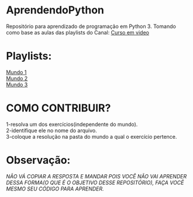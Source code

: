 # AprendendoPython
Repositório para aprendizado de programação em Python 3. Tomando como base as aulas das playlists do Canal: [Curso em video](https://www.youtube.com/user/cursosemvideo)
# Playlists:
[Mundo 1](https://www.youtube.com/playlist?list=PLHz_AreHm4dlKP6QQCekuIPky1CiwmdI6)  
[Mundo 2](https://www.youtube.com/playlist?list=PLHz_AreHm4dk_nZHmxxf_J0WRAqy5Czye)  
[Mundo 3](https://www.youtube.com/watch?v=0LB3FSfjvao&list=PLHz_AreHm4dksnH2jVTIVNviIMBVYyFnH)
# COMO CONTRIBUIR?
1-resolva um dos exercícios(independente do mundo).  
2-identifique ele no nome do arquivo.  
3-coloque a resolução na pasta do mundo a qual o exercício pertence.  
# Observação:
*NÃO VÁ COPIAR A RESPOSTA E MANDAR POIS VOCÊ NÃO VAI APRENDER DESSA FORMA(O QUE É O OBJETIVO DESSE REPOSITÓRIO), FAÇA VOCÊ MESMO SEU CÓDIGO PARA APRENDER.*
